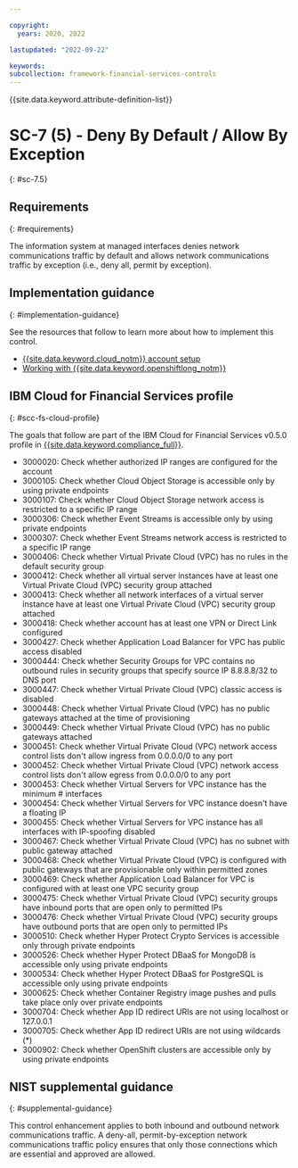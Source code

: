 ```yaml
---

copyright:
  years: 2020, 2022

lastupdated: "2022-09-22"

keywords: 
subcollection: framework-financial-services-controls
---
```


{{site.data.keyword.attribute-definition-list}}

# SC-7 (5) - Deny By Default / Allow By Exception
{: #sc-7.5}

## Requirements
{: #requirements}

The information system at managed interfaces denies network communications traffic by default and allows network communications traffic by exception (i.e., deny all, permit by exception).

## Implementation guidance
{: #implementation-guidance}

See the resources that follow to learn more about how to implement this control.

- [{{site.data.keyword.cloud_notm}} account setup](/docs/framework-financial-services?topic=framework-financial-services-shared-account-setup)
- [Working with {{site.data.keyword.openshiftlong_notm}}](/docs/framework-financial-services?topic=framework-financial-services-shared-containers-openshift)

## IBM Cloud for Financial Services profile
{: #scc-fs-cloud-profile}

The goals that follow are part of the IBM Cloud for Financial Services v0.5.0 profile in [{{site.data.keyword.compliance_full}}](/docs/security-compliance?topic=security-compliance-getting-started).

- 3000020: Check whether authorized IP ranges are configured for the account 
- 3000105: Check whether Cloud Object Storage is accessible only by using private endpoints 
- 3000107: Check whether Cloud Object Storage network access is restricted to a specific IP range 
- 3000306: Check whether Event Streams is accessible only by using private endpoints 
- 3000307: Check whether Event Streams network access is restricted to a specific IP range 
- 3000406: Check whether Virtual Private Cloud (VPC) has no rules in the default security group 
- 3000412: Check whether all virtual server instances have at least one Virtual Private Cloud (VPC) security group attached 
- 3000413: Check whether all network interfaces of a virtual server instance have at least one Virtual Private Cloud (VPC) security group attached 
- 3000418: Check whether account has at least one VPN or Direct Link configured 
- 3000427: Check whether Application Load Balancer for VPC has public access disabled 
- 3000444: Check whether Security Groups for VPC contains no outbound rules in security groups that specify source IP 8.8.8.8/32 to DNS port 
- 3000447: Check whether Virtual Private Cloud (VPC) classic access is disabled 
- 3000448: Check whether Virtual Private Cloud (VPC) has no public gateways attached at the time of provisioning 
- 3000449: Check whether Virtual Private Cloud (VPC) has no public gateways attached 
- 3000451: Check whether Virtual Private Cloud (VPC) network access control lists don't allow ingress from 0.0.0.0/0 to any port 
- 3000452: Check whether Virtual Private Cloud (VPC) network access control lists don't allow egress from 0.0.0.0/0 to any port 
- 3000453: Check whether Virtual Servers for VPC instance has the minimum # interfaces 
- 3000454: Check whether Virtual Servers for VPC instance doesn't have a floating IP 
- 3000455: Check whether Virtual Servers for VPC instance has all interfaces with IP-spoofing disabled 
- 3000467: Check whether Virtual Private Cloud (VPC) has no subnet with public gateway attached 
- 3000468: Check whether Virtual Private Cloud (VPC) is configured with public gateways that are provisionable only within permitted zones 
- 3000469: Check whether Application Load Balancer for VPC is configured with at least one VPC security group 
- 3000475: Check whether Virtual Private Cloud (VPC) security groups have inbound ports that are open only to permitted IPs 
- 3000476: Check whether Virtual Private Cloud (VPC) security groups have outbound ports that are open only to permitted IPs 
- 3000510: Check whether Hyper Protect Crypto Services is accessible only through private endpoints 
- 3000526: Check whether Hyper Protect DBaaS for MongoDB is accessible only using private endpoints 
- 3000534: Check whether Hyper Protect DBaaS for PostgreSQL is accessible only using private endpoints 
- 3000625: Check whether Container Registry image pushes and pulls take place only over private endpoints 
- 3000704: Check whether App ID redirect URIs are not using localhost or 127.0.0.1 
- 3000705: Check whether App ID redirect URIs are not using wildcards (*) 
- 3000902: Check whether OpenShift clusters are accessible only by using private endpoints 

## NIST supplemental guidance
{: #supplemental-guidance}

This control enhancement applies to both inbound and outbound network communications traffic. A deny-all, permit-by-exception network communications traffic policy ensures that only those connections which are essential and approved are allowed.

